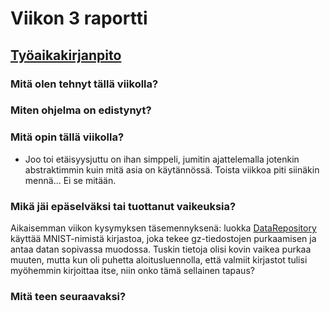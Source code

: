 # Viikon 3 raportti

## [Työaikakirjanpito](./worklog.md)

### Mitä olen tehnyt tällä viikolla?

### Miten ohjelma on edistynyt?

### Mitä opin tällä viikolla?

* Joo toi etäisyysjuttu on ihan simppeli, jumitin ajattelemalla jotenkin abstraktimmin kuin mitä asia on käytännössä. Toista viikkoa piti siinäkin mennä... Ei se mitään.

### Mikä jäi epäselväksi tai tuottanut vaikeuksia?

Aikaisemman viikon kysymyksen täsemennyksenä: luokka [DataRepository](https://github.com/yuzamonkey/NumeroidenTunnistus/blob/main/src/repositories/data_repository.py) käyttää MNIST-nimistä kirjastoa, joka tekee gz-tiedostojen purkaamisen ja antaa datan sopivassa muodossa. Tuskin tietoja olisi kovin vaikea purkaa muuten, mutta kun oli puhetta aloitusluennolla, että valmiit kirjastot tulisi myöhemmin kirjoittaa itse, niin onko tämä sellainen tapaus? 

### Mitä teen seuraavaksi?
